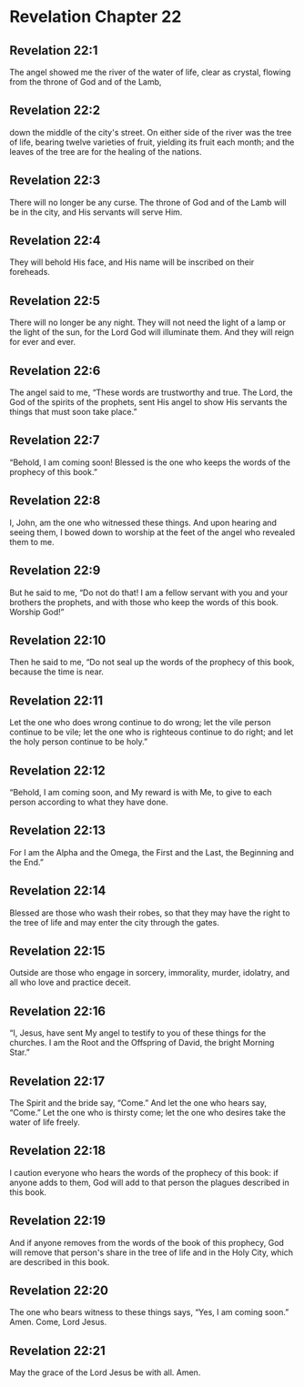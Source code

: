 # Revelation Chapter 22

## Revelation 22:1

The angel showed me the river of the water of life, clear as crystal, flowing from the throne of God and of the Lamb,

## Revelation 22:2

down the middle of the city's street. On either side of the river was the tree of life, bearing twelve varieties of fruit, yielding its fruit each month; and the leaves of the tree are for the healing of the nations.

## Revelation 22:3

There will no longer be any curse. The throne of God and of the Lamb will be in the city, and His servants will serve Him.

## Revelation 22:4

They will behold His face, and His name will be inscribed on their foreheads.

## Revelation 22:5

There will no longer be any night. They will not need the light of a lamp or the light of the sun, for the Lord God will illuminate them. And they will reign for ever and ever.

## Revelation 22:6

The angel said to me, “These words are trustworthy and true. The Lord, the God of the spirits of the prophets, sent His angel to show His servants the things that must soon take place.”

## Revelation 22:7

“Behold, I am coming soon! Blessed is the one who keeps the words of the prophecy of this book.”

## Revelation 22:8

I, John, am the one who witnessed these things. And upon hearing and seeing them, I bowed down to worship at the feet of the angel who revealed them to me.

## Revelation 22:9

But he said to me, “Do not do that! I am a fellow servant with you and your brothers the prophets, and with those who keep the words of this book. Worship God!”

## Revelation 22:10

Then he said to me, “Do not seal up the words of the prophecy of this book, because the time is near.

## Revelation 22:11

Let the one who does wrong continue to do wrong; let the vile person continue to be vile; let the one who is righteous continue to do right; and let the holy person continue to be holy.”

## Revelation 22:12

“Behold, I am coming soon, and My reward is with Me, to give to each person according to what they have done.

## Revelation 22:13

For I am the Alpha and the Omega, the First and the Last, the Beginning and the End.”

## Revelation 22:14

Blessed are those who wash their robes, so that they may have the right to the tree of life and may enter the city through the gates.

## Revelation 22:15

Outside are those who engage in sorcery, immorality, murder, idolatry, and all who love and practice deceit.

## Revelation 22:16

“I, Jesus, have sent My angel to testify to you of these things for the churches. I am the Root and the Offspring of David, the bright Morning Star.”

## Revelation 22:17

The Spirit and the bride say, “Come.” And let the one who hears say, “Come.” Let the one who is thirsty come; let the one who desires take the water of life freely.

## Revelation 22:18

I caution everyone who hears the words of the prophecy of this book: if anyone adds to them, God will add to that person the plagues described in this book.

## Revelation 22:19

And if anyone removes from the words of the book of this prophecy, God will remove that person's share in the tree of life and in the Holy City, which are described in this book.

## Revelation 22:20

The one who bears witness to these things says, “Yes, I am coming soon.” Amen. Come, Lord Jesus.

## Revelation 22:21

May the grace of the Lord Jesus be with all. Amen.
